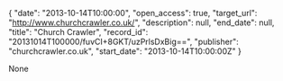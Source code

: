 {
  "date": "2013-10-14T10:00:00", 
  "open_access": true, 
  "target_url": "http://www.churchcrawler.co.uk/", 
  "description": null, 
  "end_date": null, 
  "title": "Church Crawler", 
  "record_id": "20131014T100000/fuvCI+8GKT/uzPrlsDxBig==", 
  "publisher": "churchcrawler.co.uk", 
  "start_date": "2013-10-14T10:00:00Z"
}

None